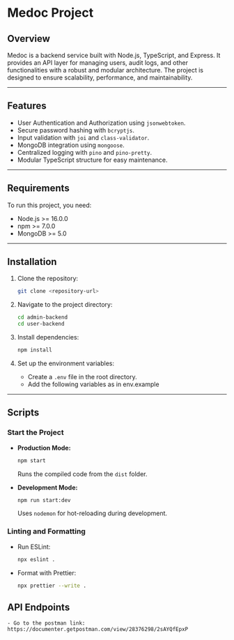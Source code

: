 # Medoc Project

## Overview

Medoc is a backend service built with Node.js, TypeScript, and Express. It provides an API layer for managing users, audit logs, and other functionalities with a robust and modular architecture. The project is designed to ensure scalability, performance, and maintainability.

---

## Features

- User Authentication and Authorization using `jsonwebtoken`.
- Secure password hashing with `bcryptjs`.
- Input validation with `joi` and `class-validator`.
- MongoDB integration using `mongoose`.
- Centralized logging with `pino` and `pino-pretty`.
- Modular TypeScript structure for easy maintenance.

---

## Requirements

To run this project, you need:

- Node.js >= 16.0.0
- npm >= 7.0.0
- MongoDB >= 5.0

---

## Installation

1. Clone the repository:

   ```bash
   git clone <repository-url>
   ```

2. Navigate to the project directory:

   ```bash
   cd admin-backend
   cd user-backend
   ```

3. Install dependencies:

   ```bash
   npm install
   ```

4. Set up the environment variables:
   - Create a `.env` file in the root directory.
   - Add the following variables as in env.example

---

## Scripts

### Start the Project

- **Production Mode:**

  ```bash
  npm start
  ```

  Runs the compiled code from the `dist` folder.

- **Development Mode:**
  ```bash
  npm run start:dev
  ```
  Uses `nodemon` for hot-reloading during development.

### Linting and Formatting

- Run ESLint:
  ```bash
  npx eslint .
  ```
- Format with Prettier:
  ```bash
  npx prettier --write .
  ```

## API Endpoints

    - Go to the postman link: https://documenter.getpostman.com/view/28376298/2sAYQfEpxP

